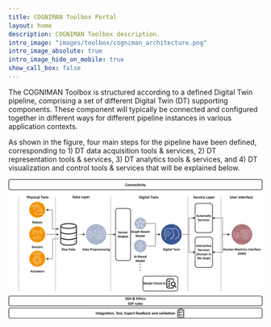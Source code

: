 ```yaml
---
title: COGNIMAN Toolbox Portal
layout: home
description: COGNIMAN Toolbox description.
intro_image: "images/toolbox/cogniman_architecture.png"
intro_image_absolute: true
intro_image_hide_on_mobile: true
show_call_box: false
---
```



The COGNIMAN Toolbox is structured according to a defined Digital Twin pipeline, comprising a set of different Digital Twin (DT) supporting components. These component will typically be connected and configured together in different ways for different pipeline instances in various application contexts.

As shown in the figure, four main steps for the pipeline have been defined, corresponding to 1) DT data acquisition tools & services, 2) DT representation tools & services, 3) DT analytics tools & services, and 4) DT visualization and control tools & services that will be explained below.

![Toolbox](images/toolbox/cogniman_architecture.png)
